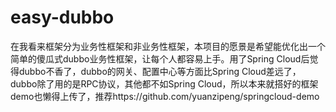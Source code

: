 # easy-dubbo
在我看来框架分为业务性框架和非业务性框架，本项目的愿景是希望能优化出一个简单的傻瓜式dubbo业务性框架，让每个人都容易上手。用了Spring Cloud后觉得dubbo不香了，dubbo的网关、配置中心等方面比Spring Cloud差远了，dubbo除了用的是RPC协议，其他都不如Spring Cloud，所以本来就搭好的框架demo也懒得上传了，推荐https://github.com/yuanzipeng/springcloud-demo
